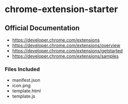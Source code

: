 # chrome-extension-starter

## Official Documentation
- https://developer.chrome.com/extensions
- https://developer.chrome.com/extensions/overview
- https://developer.chrome.com/extensions/getstarted
- https://developer.chrome.com/extensions/samples


### Files Included
- manifest.json
- icon.png
- template.html
- template.js
